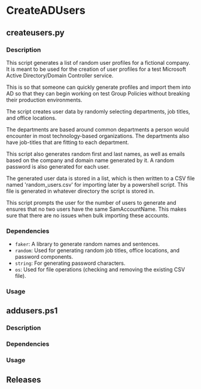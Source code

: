 # CreateADUsers

## createusers.py

### Description
This script generates a list of random user profiles for a fictional company. It is meant to be used for the creation of user profiles for a test Microsoft Active Directory/Domain Controller service.  

This is so that someone can quickly generate profiles and import them into AD so that they can begin working on test Group Policies without breaking their production environments.

The script creates user data by randomly selecting departments, job titles, and office locations.  
    
The departments are based around common departments a person would encounter in most technology-based organizations. The departments also have job-titles that are fitting to each department.

This script also generates random first and last names, as well as emails based on the company and domain name generated by it.  A random password is also generated for each user.

The generated user data is stored in a list, which is then written to a CSV file named 'random_users.csv' for importing later by a powershell script. This file is generated in whatever directory the script is stored in.

This script prompts the user for the number of users to generate and ensures that no two users have the same SamAccountName. This makes sure that there are no issues when bulk importing these accounts.

### Dependencies
- `faker`: A library to generate random names and sentences.
- `random`: Used for generating random job titles, office locations, and password components.
- `string`: For generating password characters.
- `os`: Used for file operations (checking and removing the existing CSV file).

### Usage

## addusers.ps1

### Description

### Dependencies

### Usage

## Releases
